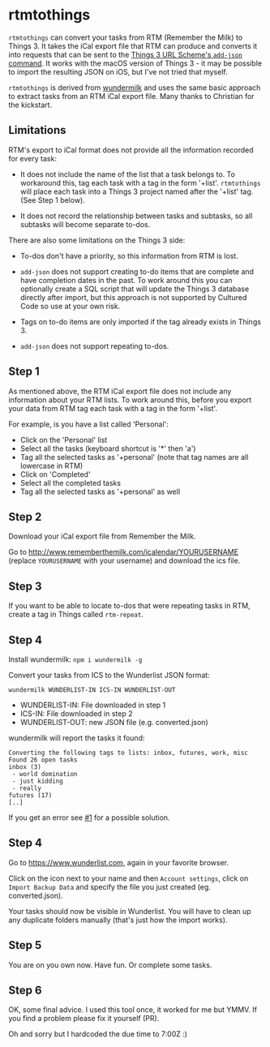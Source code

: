 # rtmtothings

`rtmtothings` can convert your tasks from RTM (Remember the Milk) to Things 3.
It takes the iCal export file that RTM can produce and converts it into
requests that can be sent to the
[Things 3 URL Scheme's `add-json` command](https://support.culturedcode.com/customer/en/portal/articles/2803573#add-json).
It works with the macOS version of Things 3 - it may be possible to import
the resulting JSON on iOS, but I've not tried that myself.

`rtmtothings` is derived from [wundermilk](https://github.com/laktak/wundermilk)
and uses the same basic approach to extract tasks from an RTM iCal export file.
Many thanks to Christian for the kickstart.

## Limitations

RTM's export to iCal format does not provide all the information recorded
for every task:

* It does not include the name of the list that a task belongs to.
To workaround this, tag each task with a tag in the form '+list'.
`rtmtothings` will place each task into a Things 3 project named after
the '+list' tag. (See Step 1 below).

* It does not record the relationship between tasks and subtasks, so all
subtasks will become separate to-dos.

There are also some limitations on the Things 3 side:

* To-dos don't have a priority, so this information from RTM is lost.

* `add-json` does not support creating to-do items that are
complete and have completion dates in the past.
To work around this you can optionally create a SQL script that will
update the Things 3 database directly after import,
but this approach is not supported by Cultured Code so use at your own risk.

* Tags on to-do items are only imported if the tag already exists in
Things 3.

* `add-json` does not support repeating to-dos.

## Step 1

As mentioned above, the RTM iCal export file does not include any information
about your RTM lists.
To work around this, before you export your data from RTM tag each task
with a tag in the form '+list'.

For example, is you have a list called 'Personal':

* Click on the 'Personal' list
* Select all the tasks (keyboard shortcut is '*' then 'a')
* Tag all the selected tasks as '+personal' (note that tag names are all
  lowercase in RTM)
* Click on 'Completed'
* Select all the completed tasks
* Tag all the selected tasks as '+personal' as well

## Step 2

Download your iCal export file from Remember the Milk.

Go to http://www.rememberthemilk.com/icalendar/YOURUSERNAME (replace `YOURUSERNAME` with your username) and download the ics file.

## Step 3

If you want to be able to locate to-dos that were repeating tasks in RTM,
create a tag in Things called `rtm-repeat`.

## Step 4

Install wundermilk: `npm i wundermilk -g`

Convert your tasks from ICS to the Wunderlist JSON format:

```
wundermilk WUNDERLIST-IN ICS-IN WUNDERLIST-OUT
```

- WUNDERLIST-IN: File downloaded in step 1
- ICS-IN: File downloaded in step 2
- WUNDERLIST-OUT: new JSON file (e.g. converted.json)

wundermilk will report the tasks it found:

```
Converting the following tags to lists: inbox, futures, work, misc
Found 26 open tasks
inbox (3)
 - world domination
 - just kidding
 - really
futures (17)
[..]
```

If you get an error see [#1](https://github.com/laktak/wundermilk/issues/1) for a possible solution.

## Step 4

Go to https://www.wunderlist.com, again in your favorite browser.

Click on the icon next to your name and then `Account settings`, click on `Import Backup Data` and specify the file you just created (eg. converted.json).

Your tasks should now be visible in Wunderlist. You will have to clean up any duplicate folders manually (that's just how the import works).

## Step 5

You are on you own now. Have fun. Or complete some tasks.

## Step 6

OK, some final advice. I used this tool once, it worked for me but YMMV. If you find a problem please fix it yourself (PR).

Oh and sorry but I hardcoded the due time to 7:00Z :)
